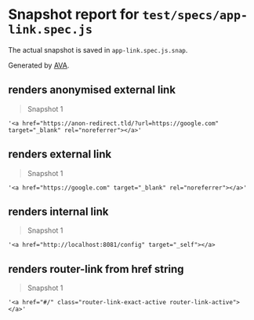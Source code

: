 # Snapshot report for `test/specs/app-link.spec.js`

The actual snapshot is saved in `app-link.spec.js.snap`.

Generated by [AVA](https://ava.li).

## renders anonymised external link

> Snapshot 1

    '<a href="https://anon-redirect.tld/?url=https://google.com" target="_blank" rel="noreferrer"></a>'

## renders external link

> Snapshot 1

    '<a href="https://google.com" target="_blank" rel="noreferrer"></a>'

## renders internal link

> Snapshot 1

    '<a href="http://localhost:8081/config" target="_self"></a>

## renders router-link from href string

> Snapshot 1

    '<a href="#/" class="router-link-exact-active router-link-active"></a>'